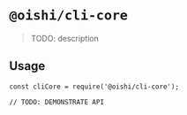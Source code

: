 # `@oishi/cli-core`

> TODO: description

## Usage

```
const cliCore = require('@oishi/cli-core');

// TODO: DEMONSTRATE API
```

